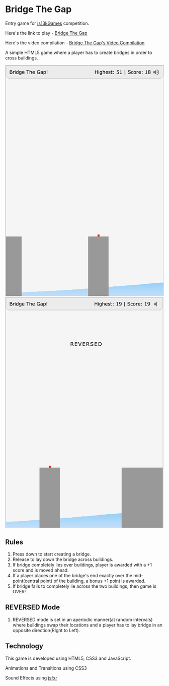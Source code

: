 Bridge The Gap
==============

Entry game for [js13kGames](http://2015.js13kgames.com/) competition.

Here's the link to play - [Bridge The Gap](http://js13kgames.com/entries/bridge-the-gap)

Here's the video compilation - [Bridge The Gap's Video Compilation](https://youtu.be/wBhNJL-zXXM?t=424)

A simple HTML5 game where a player has to create bridges in order to cross buildings.

![alt text](screenshots/normal_mode_sound_on.png "Normal mode with sound on")
![alt text](screenshots/reversed_mode_sound_off.png "Reversed mode with sound off")


Rules
-----

1. Press down to start creating a bridge.
2. Release to lay down the bridge across buildings.
3. If bridge completely lies over buildings, player is awarded with a +1 score and is moved ahead.
4. If a player places one of the bridge's end exactly over the mid-point(central point) of the building, a bonus +1 point is awarded.
5. If bridge fails to completely lie across the two buildings, then game is OVER!

REVERSED Mode
-------------

1. REVERSED mode is set in an aperiodic manner(at random intervals) where buildings swap their locations and a player has to lay bridge in an opposite direction(RIght to Left).

Technology
----------

This game is developed using HTML5, CSS3 and JavaScript.

Animations and Transitions using CSS3

Sound Effects using [jsfxr](https://github.com/mneubrand/jsfxr)
